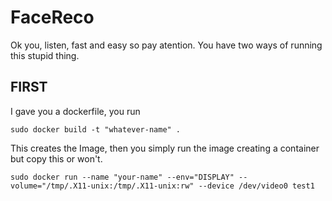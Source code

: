 # FaceReco
Ok you, listen, fast and easy so pay atention. You have two ways of running this stupid thing.

## FIRST
I gave you a dockerfile, you run  
```
sudo docker build -t "whatever-name" .
```
This creates the Image, then you simply run the image creating a container but copy this or won't.  
```
sudo docker run --name "your-name" --env="DISPLAY" --volume="/tmp/.X11-unix:/tmp/.X11-unix:rw" --device /dev/video0 test1
```

